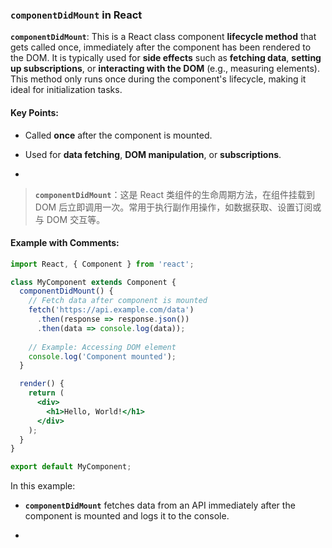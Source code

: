 ### `componentDidMount` in React

**`componentDidMount`**: This is a React class component **lifecycle method** that gets called once, immediately after the component has been rendered to the DOM. It is typically used for **side effects** such as **fetching data**, **setting up subscriptions**, or **interacting with the DOM** (e.g., measuring elements). This method only runs once during the component's lifecycle, making it ideal for initialization tasks.

<audio src="..\..\mp3\__`componentDid (2).mp3"></audio>

#### Key Points:

- Called **once** after the component is mounted.

- Used for **data fetching**, **DOM manipulation**, or **subscriptions**.

- <audio src="..\..\mp3\- Called __once.mp3"></audio>

> **`componentDidMount`**：这是 React 类组件的生命周期方法，在组件挂载到 DOM 后立即调用一次。常用于执行副作用操作，如数据获取、设置订阅或与 DOM 交互等。
>
> <audio src="..\..\mp3\componentDidMou.mp3"></audio>

#### Example with Comments:

<audio src="..\..\mp3\这段代码展示了一个 React.mp3"></audio>

```jsx
import React, { Component } from 'react';

class MyComponent extends Component {
  componentDidMount() {
    // Fetch data after component is mounted
    fetch('https://api.example.com/data')
      .then(response => response.json())
      .then(data => console.log(data));
      
    // Example: Accessing DOM element
    console.log('Component mounted');
  }

  render() {
    return (
      <div>
        <h1>Hello, World!</h1>
      </div>
    );
  }
}

export default MyComponent;
```

In this example:

- **`componentDidMount`** fetches data from an API immediately after the component is mounted and logs it to the console.

- <audio src="..\..\mp3\__`componentDid (3).mp3"></audio>